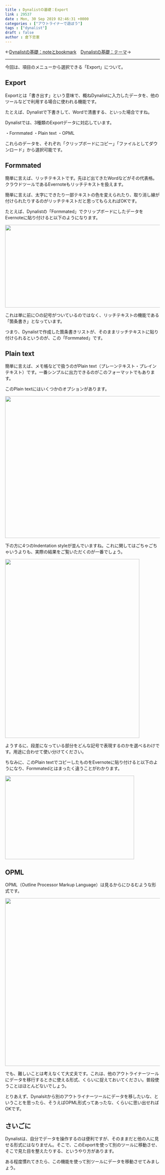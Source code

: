 ```yaml
---
title : Dynalistの基礎：Export
link : 29537
date : Mon, 30 Sep 2019 02:46:31 +0000
categories : ["アウトライナーで遊ぼう"]
tags : ["dynalist"]
draft : false
author : 倉下忠憲
---
```


←<a href="https://rashita.net/blog/?p=29530">Dynalistの基礎：noteとbookmark</a>　<a href="https://rashita.net/blog/?p=29545">Dynalistの基礎：テーマ</a>→

<hr />

今回は、項目のメニューから選択できる「Export」について。

<h2>Export</h2>

Exportとは「書き出す」という意味で、概ねDynalistに入力したデータを、他のツールなどで利用する場合に使われる機能です。

たとえば、Dynalistで下書きして、Wordで清書する、といった場合ですね。

Dynalistでは、3種類のExportデータに対応しています。

・Formmated
・Plain text
・OPML

これらのデータを、それぞれ「クリップボードにコピー」「ファイルとしてダウンロード」から選択可能です。

<h2>Formmated</h2>

簡単に言えば、リッチテキストです。先ほど出てきたWordなどがその代表格。クラウドツールであるEvernoteもリッチテキストを扱えます。

簡単に言えば、太字にできたり一部テキストの色を変えられたり、取り消し線が付けられたりするのがリッチテキストだと思ってもらえればOKです。

たとえば、Dynalistの「Formmated」でクリップボードにしたデータをEvernoteに貼り付けると以下のようになります。

<a href="https://rashita.net/blog/?attachment_id=29538" rel="attachment wp-att-29538"><img src="https://rashita.net/blog/wp-content/uploads/2019/09/screenshot-26.png" alt="" width="508" height="268" class="alignnone size-full wp-image-29538" /></a>

これは単に前に○の記号がついているのではなく、リッチテキストの機能である「箇条書き」となっています。

つまり、Dynalistで作成した箇条書きリストが、そのままリッチテキストに貼り付けられるというのが、この「Formmated」です。

<h2>Plain text</h2>

簡単に言えば、メモ帳などで扱うのがPlain text（プレーンテキスト・プレインテキスト）です。一番シンプルに出力できるのがこのフォーマットでもあります。

このPlain textにはいくつかのオプションがあります。

<a href="https://rashita.net/blog/?attachment_id=29539" rel="attachment wp-att-29539"><img src="https://rashita.net/blog/wp-content/uploads/2019/09/screenshot-27.png" alt="" width="679" height="460" class="alignnone size-full wp-image-29539" /></a>

下の方に4つのIndentation styleが並んでいますね。これに関してはごちゃごちゃいうよりも、実際の結果をご覧いただくのが一番でしょう。

<a href="https://rashita.net/blog/?attachment_id=29540" rel="attachment wp-att-29540"><img src="https://rashita.net/blog/wp-content/uploads/2019/09/screenshot-28.png" alt="" width="437" height="580" class="alignnone size-full wp-image-29540" /></a>

ようするに、段差になっている部分をどんな記号で表現するのかを選べるわけです。用途に合わせて使い分けてください。

ちなみに、このPlain textでコピーしたものをEvernoteに貼り付けると以下のようになり、Formmatedとはまったく違うことがわかります。

<a href="https://rashita.net/blog/?attachment_id=29541" rel="attachment wp-att-29541"><img src="https://rashita.net/blog/wp-content/uploads/2019/09/screenshot-29.png" alt="" width="420" height="271" class="alignnone size-full wp-image-29541" /></a>

<h2>OPML</h2>

OPML（Outline Processor Markup Language）は見るからにひるむような形式です。

<a href="https://rashita.net/blog/?attachment_id=29542" rel="attachment wp-att-29542"><img src="https://rashita.net/blog/wp-content/uploads/2019/09/screenshot-30.png" alt="" width="688" height="544" class="alignnone size-full wp-image-29542" /></a>

でも、難しいことは考えなくて大丈夫です。これは、他のアウトライナーツールにデータを移行するときに使える形式、くらいに捉えておいてください。普段使うことはほとんどないでしょう。

とりあえず、Dynalsitから別のアウトライナーツールにデータを移したいな、ということを思ったら、そうえばOPML形式ってあったな、くらいに思い出せればOKです。

<h2>さいごに</h2>

Dynalistは、自分でデータを操作するのは便利ですが、そのままだと他の人に見せる形式にはなりません。そこで、このExportを使って別のツールに移動させ、そこで見た目を整えたりする、というやり方があります。

ある程度慣れてきたら、この機能を使って別ツールにデータを移動させてみましょう。
